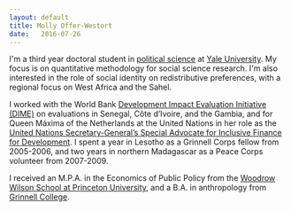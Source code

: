 ```yaml
---
layout: default
title: Molly Offer-Westort
date:   2016-07-26
---
```


I'm a third year doctoral student in [political science](http://politicalscience.yale.edu/) at [Yale University](http://www.yale.edu/). 
My focus is on quantitative methodology for social science research. I'm also interested in the role of social identity on redistributive preferences, with a regional focus on West Africa and the Sahel.

I  worked with the World Bank [Development Impact Evaluation Initiative (DIME)](http://web.worldbank.org/WBSITE/EXTERNAL/EXTDEC/EXTDEVIMPEVAINI/0,,contentMDK:23422972~pagePK:64168445~piPK:64168309~theSitePK:3998212,00.html) on evaluations in Senegal, Côte d’Ivoire, and the Gambia, and for Queen Máxima of the Netherlands at the United Nations in her role as the [United Nations Secretary-General’s Special Advocate for Inclusive Finance for Development](https://www.unsgsa.org/). I spent a year in Lesotho as a Grinnell Corps fellow from 2005-2006, and two years in northern Madagascar as a Peace Corps volunteer from 2007-2009.

I received an M.P.A. in the Economics of Public Policy from the [Woodrow Wilson School at Princeton University](http://wws.princeton.edu/), and a B.A. in anthropology from [Grinnell College](http://www.grinnell.edu).
